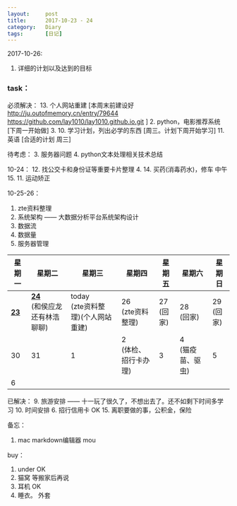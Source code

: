 ```yaml
---
layout:     post
title:      2017-10-23 - 24
category:   Diary
tags:		[日记]
---
```


2017-10-26:
1. 详细的计划以及达到的目标

### task：
必须解决：
13. 个人网站重建  [本周末前建设好
http://ju.outofmemory.cn/entry/79644
https://github.com/lay1010/lay1010.github.io.git
]
2. python，电影推荐系统 [下周一开始做]
3. 10. 学习计划，列出必学的东西 [周三。计划下周开始学习]
11.  英语 [合适的计划 周三]

待考虑：
3. 服务器问题
4. python文本处理相关技术总结


10-24：
12. 找公交卡和身份证等重要卡片整理
4. 14. 买药(消毒药水)，修车  中午
15. 11. 运动矫正

10-25-26：
1. zte资料整理
  1. 系统架构 —— 大数据分析平台系统架构设计
  2. 数据流
  3. 数据量
  4. 服务器管理


星期一|星期二|星期三|星期四|星期五|星期六|星期日
---|---|---|---|---|---|---
**<u>23</u>** |**<u>24</u>**<br/>(和侯应龙还有林浩聊聊) |today<br/>(zte资料整理)(个人网站重建) |26<br/>(zte资料整理) |27<br/>(回家) |28<br/>(回家) |29<br/>(回家)
30 |31 |1  |2<br/>(体检、招行卡办理)  |3  |4<br/>(猫疫苗、驱虫)  |5
6  |


已解决：
9. 旅游安排 —— 十一玩了很久了，不想出去了。还不如剩下时间多学习
10. 时间安排
6. 招行信用卡  OK
15. 离职要做的事，公积金，保险

备忘：
1. mac markdown编辑器 mou


buy：
1. under  OK
2. 猫窝  等搬家后再说
3. 耳机  OK
4. 睡衣。 外套
